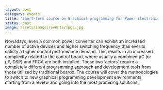 ```yaml
---
layout: post
category: events
title: "Short-term course on Graphical programming for Power Electronics and Drives applications."
status: past
image: assets/images/events/fpga.jpg
---
```


Nowadays, even a common power converter can exhibit an increased number of active devices and higher switching frequency than ever to satisfy a higher control performance demand. This results in an increased complexity related to the control board, where usually a combined μC (or μP, DSP) and FPGA are both installed. Those two ‘actors’ require a completely different programming approach and development tools from those utilized by traditional boards. The course will cover the methodologies to switch to new graphical programming development environments, starting from a review and going into the most promising solutions.
